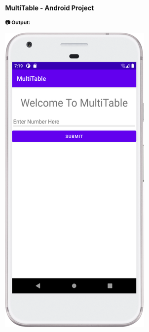 ## MultiTable - Android Project

### :camera: Output:
<img alt="003_MultiTable" src="MultiTable_App_Screenshot.png" width="450" height="950" />
